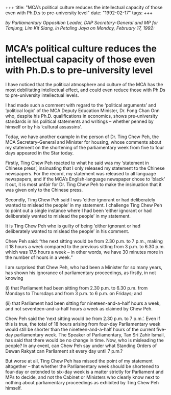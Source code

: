 +++ 
title: "MCA’s political culture reduces the intellectual capacity of those even with Ph.D.s to pre-university level"
date: "1992-02-17"
tags:
+++

_by Parliamentary Opposition Leader, DAP Secretary-General and MP for Tanjung, Lim Kit Siang, in Petaling Jaya on Monday, February 17, 1992:_

# MCA’s political culture reduces the intellectual capacity of those even with Ph.D.s to pre-university level

I have noticed that the political atmosphere and culture of the MCA has the most debilitating intellectual effect, and could even reduce those with Ph.Ds to pre-university intellectual levels.</u>

I had made such a comment with regard to the ‘political arguments’ and ‘political logic’ of the MCA Deputy Education Minister, Dr. Fong Chan Onn who, despite his Ph.D. qualifications in economics, shows pre-university standards in his political statements and writings – whether penned by himself or by his ‘cultural assassins’.

Today, we have another example in the person of Dr. Ting Chew Peh, the MCA Secretary-General and Minister for housing, whose comments about my statement on the shortening of the parliamentary week from five to four days appeared in the Star today.

Firstly, Ting Chew Peh reacted to what he said was my ‘statement in Chinese press’, insinuating that I only released my statement to the Chinese newspapers. For the record, my statement was released to all language newspapers, and if the MCA’s English-language newspaper chose to ‘black’ it out, it is most unfair for Dr. Ting Chew Peh to make the insinuation that it was given only to the Chinese press.

Secondly, Ting Chew Peh said I was ‘either ignorant or had deliberately wanted to mislead the people’ in my statement. I challenge Ting Chew Peh to point out a single instance where I had been ‘either ignorant or had deliberately wanted to mislead the people’ in my statement.

It is Ting Chew Peh who is guilty of being ‘either ignorant or had deliberately wanted to mislead the people’ in his comment.

Chew Peh said: “the next sitting would be from 2.30 p.m. to 7 p.m., making it 18 hours a week compared to the previous sitting from 3 p.m. to 6.30 p.m. which was 17.5 hours a week – in other words, we have 30 minutes more in the number of hours in a week.”

I am surprised that Chew Peh, who had been a Minister for so many years, has shown his ignorance of parliamentary proceedings, as firstly, in not knowing

(i) that Parliament had been sitting from 2.30 p.m. to 6.30 p.m. from Mondays to Thursdays and from 3 p.m. to 6 p.m. on Fridays; and

(ii) that Parliament had been sitting for nineteen-and-a-half hours a week, and not seventeen-and-a-half hours a week as claimed by Chew Peh.

Chew Peh said the ‘next sitting would be from 2.30 p.m. to 7 p.m.’. Even if this is true, the total of 18 hours arising from four-day Parliamentary week would still be shorter than the nineteen-and-a-half hours of the current five-day parliamentary week. The Speaker of Parliamentary, Tan Sri Zahir Ismail, has said that there would be no change in time. Now, who is misleading the people? In any event, can Chew Peh say under what Standing Orders of Dewan Rakyat can Parliament sit every day until 7 p.m.?

But worse at all, Ting Chew Peh has missed the point of my statement altogether – that whether the Parliamentary week should be shortened to four-day or extended to six-day week is a matter strictly for Parliament and MPs to decide, and not the Cabinet or Ministers who clearly know next to nothing about parliamentary proceedings as exhibited by Ting Chew Peh himself.
 
